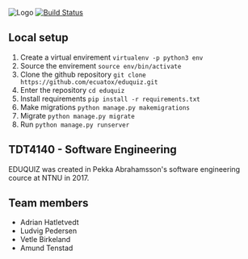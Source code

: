 ![Logo](https://eduquiz.win/static/eduquiz/img/logo.png)
[![Build Status](https://travis-ci.org/ecuatox/eduquiz.svg?branch=master)](https://travis-ci.org/ecuatox/eduquiz)

## Local setup
1. Create a virtual envirement `virtualenv -p python3 env`
2. Source the envirement `source env/bin/activate`
3. Clone the github repository `git clone https://github.com/ecuatox/eduquiz.git`
4. Enter the repository `cd eduquiz`
5. Install requirements `pip install -r requirements.txt`
6. Make migrations `python manage.py makemigrations`
7. Migrate `python manage.py migrate`
8. Run `python manage.py runserver`

## TDT4140 - Software Engineering
EDUQUIZ was created in Pekka Abrahamsson's software engineering cource at NTNU in 2017.

## Team members
* Adrian Hatletvedt
* Ludvig Pedersen
* Vetle Birkeland
* Amund Tenstad

